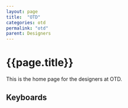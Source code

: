 ```yaml
---
layout: page
title:  "OTD"
categories: otd
permalink: "otd"
parent: Designers
---
```

# {{page.title}}

This is the home page for the designers at OTD.

## Keyboards
